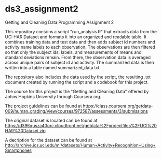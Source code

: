 ds3_assignment2
===============

Getting and Cleaning Data Programming Assignment 2

This repository contains a script "run_analysis.R" that extracts data from the UCI HAR Dataset and formats it into an organized and readable table. It combines training data and test data and then adds subject id numbers and activity name labels to each observation. The observations are then filtered so that only the subject ids, labels, and measurements of means and standard deviations remain. From there, the observation data is averaged across unique pairs of subject id and activity. The summarized data is then written into a table named summarized_data.txt.

The repository also includes the data used by the script, the resulting .txt document created by running the script and a codebook for this project.

The course for this project is the "Getting and Cleaning Data" offered by Johns Hopkins University through Coursera.org.

The project guidelines can be found at https://class.coursera.org/getdata-009/human_grading/view/courses/972587/assessments/3/submissions

The original dataset is located can be found at https://d396qusza40orc.cloudfront.net/getdata%2Fprojectfiles%2FUCI%20HAR%20Dataset.zip 

A decription for the dataset can be found at http://archive.ics.uci.edu/ml/datasets/Human+Activity+Recognition+Using+Smartphones 